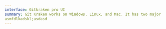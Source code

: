 ```yaml
---
interface: Gitkraken pro UI
summary: Git Kraken works on Windows, Linux, and Mac. It has two major functionalities: git and glo boards. The glo boards are used for project management purposes and allows for creating tasks, issues, and so on. The GUI is easy to use, allowing the execution of git commands through its click, drag and drop features. Additionally, it allows the user to effortlessly create branches, switch between them, switch between repositories, stage and commit changes, etc.   
asmfdlkadskl;asdasd 
---
```


